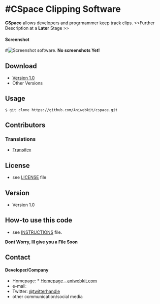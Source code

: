 
#CSpace Clipping Software
======
**CSpace** allows developers and progrmammer keep track clips. <<Further Description at a **Later** Stage >>

#### Screenshot
#![Screenshot software](http://url/screenshot-software.png "screenshot software").
**No screenshots Yet!**

## Download
* [Version 1.0](https://github.com/Aniwebkit/cspace/archive/master.zip)
* Other Versions

## Usage
```
$ git clone https://github.com/Aniwebkit/cspace.git

```

## Contributors

### Translations
* [Transifex](https://www.aniwebkit.com/CSpace/)


## License 
* see [LICENSE](https://github.com/Aniwebkit/cspace/blob/master/LICENSE.md) file

## Version 
* Version 1.0

## How-to use this code
* see [INSTRUCTIONS](https://aniwebkit.com/Aniwebkit/cspae/blob/master/INSTRUCTIONS.md) file.

**Dont Worry, Ill give you a File Soon**

## Contact
#### Developer/Company
* Homepage: * [Homepage - aniwebkit.com](http://aniwebkit.com)
* e-mail: 
* Twitter: [@twitterhandle](https://twitter.com/Elias_micqual)
* other communication/social media
